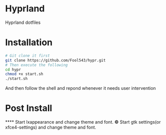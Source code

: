 # Hyprland 

Hyprland dotfiles

# Installation

```sh
# Git clone it first 
git clone https://github.com/Fool543/hypr.git
# Then execute the following
cd hypr
chmod +x start.sh
./start.sh
```

And then follow the shell and repond whenever it needs user intervention

# Post Install

**** Start lxappearance and change theme and font.
**©** Start gtk settings(or xfce4-settings) and change theme and font.
